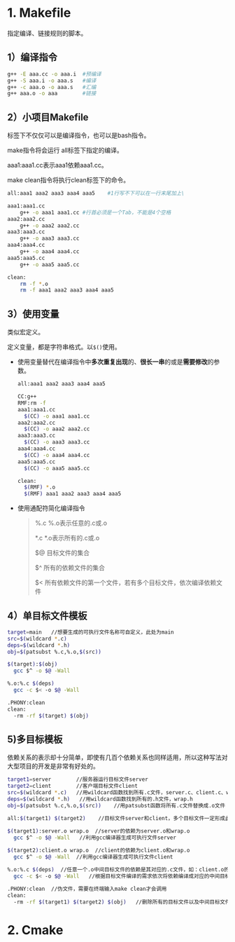 # 1. Makefile

指定编译、链接规则的脚本。

## 1）编译指令

```bash
g++ -E aaa.cc -o aaa.i	#预编译
g++ -S aaa.i -o aaa.s	#编译
g++ -c aaa.o -o aaa.s	#汇编
g++ aaa.o -o aaa		#链接
```

## 2）小项目Makefile

标签下不仅仅可以是编译指令，也可以是bash指令。

make指令将会运行 all标签下指定的编译。

aaa1:aaa1.cc表示aaa1依赖aaa1.cc。

make clean指令将执行clean标签下的命令。

```bash
all:aaa1 aaa2 aaa3 aaa4 aaa5	#1行写不下可以在一行末尾加上\

aaa1:aaa1.cc
	g++ -o aaa1 aaa1.cc	#行首必须是一个Tab，不能是4个空格
aaa2:aaa2.cc
	g++ -o aaa2 aaa2.cc	
aaa3:aaa3.cc
	g++ -o aaa3 aaa3.cc	
aaa4:aaa4.cc
	g++ -o aaa4 aaa4.cc	
aaa5:aaa5.cc
	g++ -o aaa5 aaa5.cc	

clean:
	rm -f *.o
	rm -f aaa1 aaa2 aaa3 aaa4 aaa5
```

## 3）使用变量

类似宏定义。

定义变量，都是字符串格式。以`$()`使用。

* 使用变量替代在编译指令中**多次重复出现**的、**很长一串**的或是**需要修改**的参数。

  ```bash
  all:aaa1 aaa2 aaa3 aaa4 aaa5	
  
  CC:g++
  RMF:rm -f
  aaa1:aaa1.cc
  	$(CC) -o aaa1 aaa1.cc	
  aaa2:aaa2.cc
  	$(CC) -o aaa2 aaa2.cc	
  aaa3:aaa3.cc
  	$(CC) -o aaa3 aaa3.cc	
  aaa4:aaa4.cc
  	$(CC) -o aaa4 aaa4.cc	
  aaa5:aaa5.cc
  	$(CC) -o aaa5 aaa5.cc	
  
  clean:
  	$(RMF) *.o
  	$(RMF) aaa1 aaa2 aaa3 aaa4 aaa5
  ```

* 使用通配符简化编译指令

  > %.c   %.o表示任意的.c或.o
  >
  > *.c  *.o表示所有的.c或.o
  >
  > $@  目标文件的集合
  >
  > $^    所有的依赖文件的集合
  >
  > $<    所有依赖文件的第一个文件，若有多个目标文件，依次编译依赖文件

## 4）单目标文件模板

```bash
target=main   //想要生成的可执行文件名称可自定义，此处为main
src=$(wildcard *.c)
deps=$(wildcard *.h)
obj=$(patsubst %.c,%.o,$(src))

$(target):$(obj)
  gcc $^ -o $@ -Wall

%.o:%.c $(deps)
  gcc -c $< -o $@ -Wall

.PHONY:clean
clean:
  -rm -rf $(target) $(obj) 
```

## 5)多目标模板

依赖关系的表示却十分简单，即使有几百个依赖关系也同样适用，所以这种写法对大型项目的开发是非常有好处的。

```bash
target1=server        //服务器运行目标文件server
target2=client        //客户端目标文件client
src=$(wildcard *.c)   //用wildcard函数找到所有.c文件，server.c、client.c、wrap.c
deps=$(wildcard *.h)   //用wildcard函数找到所有的.h文件，wrap.h
obj=$(patsubst %.c,%.o,$(src))    //用patsubst函数将所有.c文件替换成.o文件

all:$(target1) $(target2)    //目标文件server和client，多个目标文件一定形成此依赖关系

$(target1):server.o wrap.o  //server的依赖为server.o和wrap.o
  gcc $^ -o $@ -Wall   //利用gcc编译器生成可执行文件server
  
$(target2):client.o wrap.o  //client的依赖为client.o和wrap.o
  gcc $^ -o $@ -Wall  //利用gcc编译器生成可执行文件client

%.o:%.c $(deps)  //任意一个.o中间目标文件的依赖是其对应的.c文件，如：client.o的依赖为client.c
  gcc -c $< -o $@ -Wall   //根据目标文件编译的需求依次将依赖编译成对应的中间目标文件

.PHONY:clean  //伪文件，需要在终端输入make clean才会调用
clean:
  -rm -rf $(target1) $(target2) $(obj)   //删除所有的目标文件以及中间目标文件，用于重新编译。
```



# 2. Cmake

